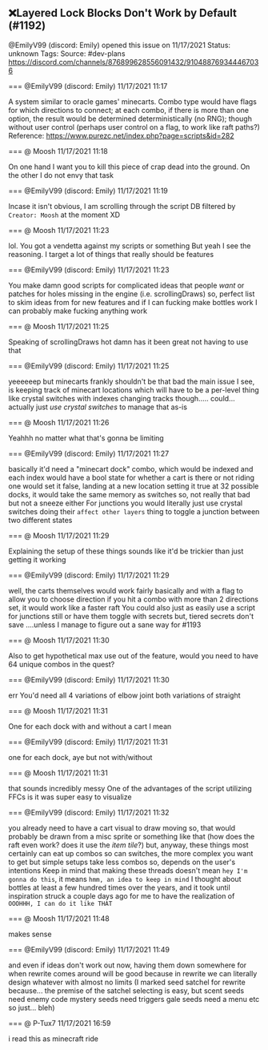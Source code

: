 ## ❌Layered Lock Blocks Don't Work by Default (#1192)
@EmilyV99 (discord: Emily) opened this issue on 11/17/2021
Status: unknown
Tags: 
Source: #dev-plans https://discord.com/channels/876899628556091432/910488769344467036


=== @EmilyV99 (discord: Emily) 11/17/2021 11:17

A system similar to oracle games' minecarts. Combo type would have flags for which directions to connect; at each combo, if there is more than one option, the result would be determined deterministically (no RNG); though without user control (perhaps user control on a flag, to work like raft paths?)
Reference: https://www.purezc.net/index.php?page=scripts&id=282

=== @ Moosh 11/17/2021 11:18

On one hand I want you to kill this piece of crap dead into the ground. On the other I do not envy that task

=== @EmilyV99 (discord: Emily) 11/17/2021 11:19

Incase it isn't obvious, I am scrolling through the script DB filtered by `Creator: Moosh` at the moment XD

=== @ Moosh 11/17/2021 11:23

lol. You got a vendetta against my scripts or something
But yeah I see the reasoning. I target a lot of things that really should be features

=== @EmilyV99 (discord: Emily) 11/17/2021 11:23

You make damn good scripts for complicated ideas that people *want*
or patches for holes missing in the engine
(i.e. scrollingDraws)
so, perfect list to skim ideas from for new features
and if I can fucking make bottles work I can probably make fucking anything work

=== @ Moosh 11/17/2021 11:25

Speaking of scrollingDraws hot damn has it been great not having to use that

=== @EmilyV99 (discord: Emily) 11/17/2021 11:25

yeeeeeep
but minecarts frankly shouldn't be that bad
the main issue I see, is keeping track of minecart locations
which will have to be a per-level thing like crystal switches with indexes
changing tracks though..... could... actually just *use crystal switches* to manage that as-is

=== @ Moosh 11/17/2021 11:26

Yeahhh no matter what that's gonna be limiting

=== @EmilyV99 (discord: Emily) 11/17/2021 11:27

basically it'd need a "minecart dock" combo, which would be indexed
and each index would have a bool state for whether a cart is there or not
riding one would set it false, landing at a new location setting it true
at 32 possible docks, it would take the same memory as switches
so, not really that bad
but not a sneeze either
For junctions you would literally just use crystal switches doing their `affect other layers` thing
to toggle a junction between two different states

=== @ Moosh 11/17/2021 11:29

Explaining the setup of these things sounds like it'd be trickier than just getting it working

=== @EmilyV99 (discord: Emily) 11/17/2021 11:29

well, the carts themselves would work fairly basically
and with a flag to allow you to choose direction if you hit a combo with more than 2 directions set, it would work like a faster raft
You could also just as easily use a script for junctions still
or have them toggle with secrets
but, tiered secrets don't save
....unless I manage to figure out a sane way for #1193

=== @ Moosh 11/17/2021 11:30

Also to get hypothetical max use out of the feature, would you need to have 64 unique combos in the quest?

=== @EmilyV99 (discord: Emily) 11/17/2021 11:30

err
You'd need all 4 variations of elbow joint
both variations of straight

=== @ Moosh 11/17/2021 11:31

One for each dock with and without a cart I mean

=== @EmilyV99 (discord: Emily) 11/17/2021 11:31

one for each dock, aye
but not with/without

=== @ Moosh 11/17/2021 11:31

that sounds incredibly messy
One of the advantages of the script utilizing FFCs is it was super easy to visualize

=== @EmilyV99 (discord: Emily) 11/17/2021 11:32

you already need to have a cart visual to draw moving
so, that would probably be drawn from a misc sprite
or something like that
(how does the raft even work? does it use the *item tile*?)
but, anyway, these things most certainly can eat up combos
so can switches, the more complex you want to get
but simple setups take less combos
so, depends on the user's intentions
Keep in mind that making these threads doesn't mean `hey I'm gonna do this`, it means `hmm, an idea to keep in mind`
I thought about bottles at least a few hundred times over the years, and it took until inspiration struck a couple days ago for me to have the realization of `OOOHHH, I can do it like THAT`

=== @ Moosh 11/17/2021 11:48

makes sense

=== @EmilyV99 (discord: Emily) 11/17/2021 11:49

and even if ideas don't work out now, having them down somewhere for when rewrite comes around will be good
because in rewrite we can literally design whatever with almost no limits
(I marked seed satchel for rewrite because... the premise of the satchel selecting is easy, but scent seeds need enemy code mystery seeds need triggers gale seeds need a menu etc so just... bleh)

=== @ P-Tux7 11/17/2021 16:59

i read this as minecraft ride
